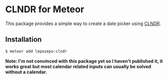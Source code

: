 # CLNDR for Meteor
This package provides a simple way to create a date picker using [CLNDR](https://github.com/kylestetz/CLNDR).

## Installation

``` sh
$ meteor add lepozepo:clndr
```

__Note: I'm not convinced with this package yet so I haven't published it, it works great but most calendar related inputs can usually be solved without a calendar.__

